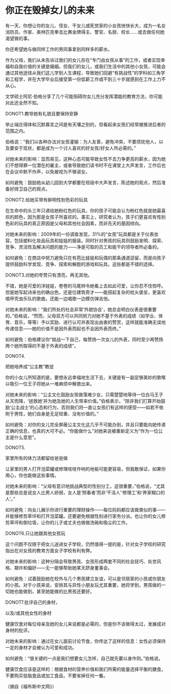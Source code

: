 # 你正在毁掉女儿的未来

有一天，你想让你的女儿、侄女、干女儿或死党家的小女孩快快长大，成为一名女消防员、作家、奥林匹克拳击比赛金牌得主、警官、名厨、校长……或去做任何她渴望做的事。

你还希望她与做同样工作的男同事拿到同样多的薪水。

作为父母，我们从未告诉过我们的女儿存在“专门由女孩从事”的工作，或者实现幸福和自我价值的关键是婚姻。但我们的女儿，或我们生活中的其他小女孩，可能会通过其他途径从我们这儿学到人生课程，导致她们回避“有挑战性”的学科如三角学和工程学，并在大学毕业后接受第一份低薪工作或不到三十岁就感到在工作上力不从心。

文学硕士阿尼·伯格分享了几个可能阻碍你女儿充分发挥潜能的教育方法，你可能对此还全然不知。

DONOT1.教导她有礼貌且要保持安静

举止端庄得体和沉默寡言之间是有天壤之别的，但看起来女孩们经常被推进后者的范围之内。

伯格说：“我们以各种办法对女孩灌输：为人友善，避免冲突，不要烦扰他人，以及要安于现状，都是成为一个讨人喜欢的好女孩/好女人所必需的。”

对她未来的影响：显而易见，这种心态可能导致女性不去力争更高的薪水，因为她们不想得罪一位潜在的雇主，或者导致她们读书时不在课堂上大声发言，工作后也在会议中默不作声，以免被视为不够淑女。

如何避免：鼓励她从幼儿园到大学都要在班级中大声发言，陈述她的观点，然后准备好捍卫自己的观点。

DONOT2.给她买带有鲜明性别色彩的玩具

在生命中的头三年只递给她粉红色的玩具，你的孩子可能会认为粉红色就是她最喜欢的颜色，因为那是女孩子所喜欢的。事实上，研究者认为，孩子们更喜欢有性别色彩的玩具的真正原因是父母和其他社会因素，而非先天的基因倾向。

对她未来的影响：2009年的一份调查发现，31%的“女孩”玩具都是关于仪表妆容，包括塑料化妆品玩具和娃娃的服装。同时针对男孩的玩具则鼓励发明、探索、竞争、灵活性及解决问题的能力——净是可取的员工和能干的领导者所必备的。

如何避免：在商店中努力避免只在有芭比娃娃和玩偶的那条通道逗留，而是向孩子提供鼓励科学发现、竞争、探索和解题的游戏和玩具。这些都是不错的选择。

DONOT3.对她的夸赞只有漂亮，再无其他。

不错，她是可爱的洋娃娃，卷卷的马尾辫令她看上去如此可爱，让你忍不住惊呼。但是她写起诗来也的确出色，还是位建筑奇才——能搭起复杂的枕头堡垒，更喜欢唱甲壳虫乐队的歌曲，还能一边唱歌一边模仿弹吉他。

对她未来的影响：“我们所处的社会非常‘外貌协会’，她总会明白仪表是很重要的。”伯格说，“然而，父母双方可以共同努力对她不基于外表的成绩（如学业、体育、音乐，等等）予以奖励、进行认可并表现出由衷的赞赏，这样就能准确无误地传递信息——她的价值不是因外表而起也不会因外表而终。”

如何避免：伯格建议你“挑战一下自己，每赞扬一次女儿的外表，同时至少再赞扬两个她所取得的不基于外表的成绩”。

DONOT4.

把她培养成“公主教”教徒

你的小女儿所知道的是，要想永远幸福地生活下去，关键是有一副足够美妙的歌喉以吸引一位王子将她从一堆麻烦中解救出来。

对她未来的影响：“公主文化鼓励女孩做落难少女，只需楚楚地等待一位白马王子从天而降，‘拯救她’并为她及她的人生带来价值。”伯格表示，“除非我们打算开始鼓励‘公主战士’的心态和行为，否则我们将一直让女孩们有这样的感受——如若不依附于男性，她们自身是无足轻重、没有价值的。”

如何避免：对你的女儿完全屏蔽公主文化这几乎不可能办到，并且只要能向她传递正确的信息，也真的大可不必。“你能做什么”对她来说被重新定义为“作为一位公主是什么意思”。

DONOT5.

家里所有的体力活都留给爸爸做

让家里的男人打开泡菜罐或修理吱吱作响的地板可能更容易，但我敢保证，如果你用心，你也能做这些事情。

对她未来的影响：“父母有意识地挑战典型的性别分工，这很重要，”伯格说，“尤其是那些总是说女人比男人娇弱，女人是‘照看者’而非‘干活人’‘修理工’和‘养家糊口的人’。”

如何避免：向女儿展示你进行重要的理财操作——每位妈妈都应该做类似的事——并能够修剪草坪和打开泡菜罐。还要避免根据性别进行家务分派。也让你的女儿修剪草坪和倒垃圾，让你的儿子或丈夫也做做洗碗和吸尘的工作。

DONOT6.只让她跟其他女孩玩

这个问题不仅限于把女儿送进女子学校，仍然值得一提的是，针对女子学校的研究指出在对女孩的教育方面女子学校有利有弊。

对她未来的影响：这种分隔会导致男孩、女孩形成两套不同的社会技巧、处世风格、期许和偏好——无一能够帮助她某天跻身董事会。

如何避免：试着鼓励她在校外与几个男孩建立友谊，可以是邻居家的小孩或你朋友的小孩。对于小孩来说，安排其与异性小朋友玩尤其重要，她将学到，男孩做的一切她也能做到，甚至她能做的比男孩还要好。

DONOT7.批评自己的身材，

以及/或其他女性的身材

健康饮食对每位母亲及她的女儿来说都是必需的，但是你不该做得太过，发展成对身材的批评。

对她未来的影响：通过在女儿面前讨论节食，你传达了这样的信息：女性必须保持一定的身材才会被认为可爱和成功。

如何避免：“很关键的一点是我们想要女儿怎样，自己就先要以身作则。”伯格说。

健康饮食应该是这样的：根据食材的营养价值和我们所需的能量选择平衡的膳食。不要购买低脂食品或加工食品，不要省掉任何一餐。

（摘自《福布斯中文网》）